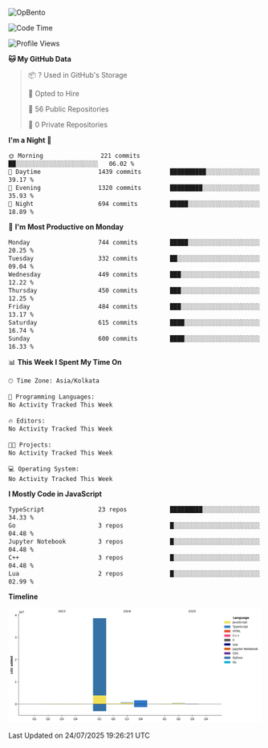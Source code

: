 ![OpBento](https://firebasestorage.googleapis.com/v0/b/smartkaksha-fe32c.appspot.com/o/opbento%2Fparthkapoor-dev3db8f.png?alt=media)

<!--START_SECTION:waka-->
![Code Time](http://img.shields.io/badge/Code%20Time-0%20secs-blue)

![Profile Views](http://img.shields.io/badge/Profile%20Views-13-blue)

**🐱 My GitHub Data** 

> 📦 ? Used in GitHub's Storage 
 > 
> 💼 Opted to Hire
 > 
> 📜 56 Public Repositories 
 > 
> 🔑 0 Private Repositories 
 > 
**I'm a Night 🦉** 

```text
🌞 Morning                221 commits         ██░░░░░░░░░░░░░░░░░░░░░░░   06.02 % 
🌆 Daytime                1439 commits        ██████████░░░░░░░░░░░░░░░   39.17 % 
🌃 Evening                1320 commits        █████████░░░░░░░░░░░░░░░░   35.93 % 
🌙 Night                  694 commits         █████░░░░░░░░░░░░░░░░░░░░   18.89 % 
```
📅 **I'm Most Productive on Monday** 

```text
Monday                   744 commits         █████░░░░░░░░░░░░░░░░░░░░   20.25 % 
Tuesday                  332 commits         ██░░░░░░░░░░░░░░░░░░░░░░░   09.04 % 
Wednesday                449 commits         ███░░░░░░░░░░░░░░░░░░░░░░   12.22 % 
Thursday                 450 commits         ███░░░░░░░░░░░░░░░░░░░░░░   12.25 % 
Friday                   484 commits         ███░░░░░░░░░░░░░░░░░░░░░░   13.17 % 
Saturday                 615 commits         ████░░░░░░░░░░░░░░░░░░░░░   16.74 % 
Sunday                   600 commits         ████░░░░░░░░░░░░░░░░░░░░░   16.33 % 
```


📊 **This Week I Spent My Time On** 

```text
🕑︎ Time Zone: Asia/Kolkata

💬 Programming Languages: 
No Activity Tracked This Week

🔥 Editors: 
No Activity Tracked This Week

🐱‍💻 Projects: 
No Activity Tracked This Week

💻 Operating System: 
No Activity Tracked This Week
```

**I Mostly Code in JavaScript** 

```text
TypeScript               23 repos            █████████░░░░░░░░░░░░░░░░   34.33 % 
Go                       3 repos             █░░░░░░░░░░░░░░░░░░░░░░░░   04.48 % 
Jupyter Notebook         3 repos             █░░░░░░░░░░░░░░░░░░░░░░░░   04.48 % 
C++                      3 repos             █░░░░░░░░░░░░░░░░░░░░░░░░   04.48 % 
Lua                      2 repos             █░░░░░░░░░░░░░░░░░░░░░░░░   02.99 % 
```



**Timeline**

![Lines of Code chart](https://raw.githubusercontent.com/ParthKapoor-dev/ParthKapoor-dev/main/assets/bar_graph.png)


 Last Updated on 24/07/2025 19:26:21 UTC
<!--END_SECTION:waka-->

